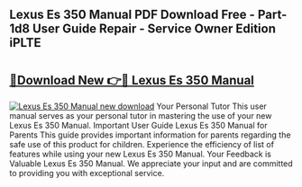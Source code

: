 ## Lexus Es 350 Manual PDF Download Free - Part-1d8 User Guide Repair - Service Owner Edition iPLTE

# <h2><a href="http://bc36768.oget.top/?id=Lexus+Es+350+Manual">🔗Download New 👉🔴 Lexus Es 350 Manual</a></h2>

[![Lexus Es 350 Manual new download](https://i.imgur.com/5g1atiW.png)](http://bc36768.oget.top/?id=Lexus+Es+350+Manual)
Your Personal Tutor This user manual serves as your personal tutor in mastering the use of your new Lexus Es 350 Manual. Important User Guide Lexus Es 350 Manual for Parents This guide provides important information for parents regarding the safe use of this product for children. Experience the efficiency of list of features while using your new Lexus Es 350 Manual. Your Feedback is Valuable Lexus Es 350 Manual. We appreciate your input and are committed to providing you with exceptional service.
